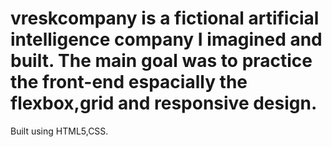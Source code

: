 # vreskcompany is a fictional  artificial intelligence company I imagined and built. The main goal was to practice the front-end espacially the flexbox,grid and responsive design.
Built using HTML5,CSS.
